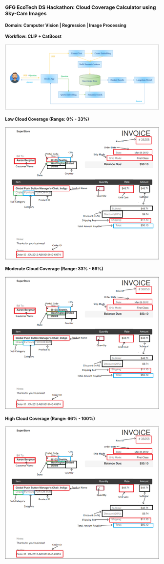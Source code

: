 ### GFG EcoTech DS Hackathon: Cloud Coverage Calculator using Sky-Cam Images

#### Domain: Computer Vision | Regression | Image Processing

#### Workflow: CLIP + CatBoost

![Workflow](https://raw.githubusercontent.com/mykeysid10/Invoice-PDF-QnA-System/main/Workflow.PNG)

#### Low Cloud Coverage (Range: 0% - 33%)

![Workflow](https://raw.githubusercontent.com/mykeysid10/Invoice-PDF-QnA-System/main/Domain_Knowledge.png)

#### Moderate Cloud Coverage (Range: 33% - 66%)

![Workflow](https://raw.githubusercontent.com/mykeysid10/Invoice-PDF-QnA-System/main/Domain_Knowledge.png)

#### High Cloud Coverage (Range: 66% - 100%)

![Workflow](https://raw.githubusercontent.com/mykeysid10/Invoice-PDF-QnA-System/main/Domain_Knowledge.png)
